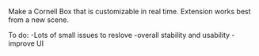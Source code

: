 Make a Cornell Box that is customizable in real time. Extension works best from a new scene.

To do:
-Lots of small issues to reslove
-overall stability and usability 
-improve UI

